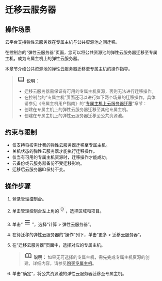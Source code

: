 # 迁移云服务器<a name="ecs_03_0164"></a>

## 操作场景<a name="section17761164816565"></a>

云平台支持弹性云服务器在专属主机与公共资源池之间迁移。

在控制台的“弹性云服务器”页面，您可以将公共资源池的弹性云服务器迁移至专属主机，成为专属主机上的弹性云服务器。

本章节介绍公共资源池的弹性云服务器迁移至专属主机的操作指导。

>![](public_sys-resources/icon-note.gif) **说明：** 
>-   迁移云服务器需保证有可用的专属主机资源，否则无法进行迁移操作。
>-   在控制台的“专属主机”页面还可以进行如下两个场景的迁移操作，具体请参见《专属主机用户指南》的“[专属主机上云服务器迁移](https://support.huaweicloud.com/usermanual-deh/deh_01_0033.html)”章节：
>    -   创建在专属主机上的弹性云服务器迁移至其他专属主机。
>    -   创建在专属主机上的弹性云服务器迁移至公共资源池。

## 约束与限制<a name="section1213835718599"></a>

-   仅支持将按需计费的弹性云服务器迁移至专属主机。
-   关机状态的弹性云服务器才能执行迁移操作。
-   仅当有可用的专属主机资源时，迁移操作才能成功。
-   云备份或云服务器备份不受迁移影响。
-   迁移后云服务器ID保持不变。

## 操作步骤<a name="section12638144614015"></a>

1.  登录管理控制台。
2.  单击管理控制台左上角的![](figures/icon-region.png)，选择区域和项目。
3.  单击“![](figures/service-list-19.jpg)”，选择“计算 \> 弹性云服务器”。
4.  在待迁移的弹性云服务器的“操作”列下，单击“更多 \> 迁移云服务器”。
5.  在“迁移云服务器”页面中，选择对应的专属主机。

    >![](public_sys-resources/icon-note.gif) **说明：** 
    >如果无可选择的专属主机，需先完成专属主机资源的创建，详细内容，请参见[购买专属主机](https://support.huaweicloud.com/qs-deh/deh_01_0012.html)。

6.  单击“确定”，将公共资源池的弹性云服务器迁移至专属主机。

